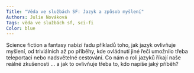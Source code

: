 ```yaml
---
Title: "Věda ve službách SF: Jazyk a způsob myšlení"
Authors: Julie Nováková
Tags: věda ve službách sf, sci-fi
Color: blue
---
```

Science fiction a fantasy nabízí řadu příkladů
toho, jak jazyk ovlivňuje myšlení,
od triviálních až po příběhy, kde ovládnutí
jiné řeči umožnilo třeba teleportaci nebo
nadsvětelné cestování. Co nám o roli jazyků
říkají naše reálné zkušenosti … a jak to
ovlivňuje třeba to, kdo napíše jaký příběh?
